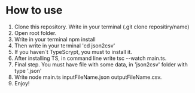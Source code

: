 # How to use

1. Clone this repository. Write in your terminal (.git clone repositiry/name)
2. Open root folder.
3. Write in your terminal npm install
4. Then write in your terminal 'cd json2csv'
5. If you haven`t TypeScrypt, you must to install it.
6. After installing TS, in command line write tsc --watch main.ts.
7. Final step. You must have file with some data, in 'json2csv' folder with type '.json'
8. Write node main.ts inputFileName.json outputFileName.csv.
9. Enjoy!
